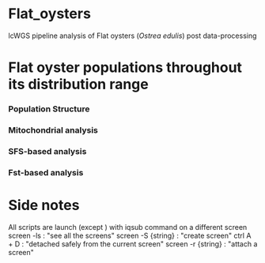 # Flat_oysters
lcWGS pipeline analysis of Flat oysters (<i>Ostrea edulis</i>) post data-processing

# Flat oyster populations throughout its distribution range
### Population Structure
### Mitochondrial analysis
### SFS-based analysis
### Fst-based analysis

# Side notes
All scripts are launch (except ) with iqsub command on a different screen 
screen -ls : "see all the screens"
screen -S {string} : "create screen"
ctrl A + D : "detached safely from the current screen"
screen -r {string} : "attach a screen"
